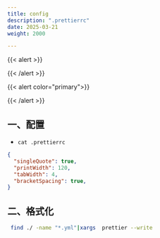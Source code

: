 ```yaml
---
title: config
description: ".prettierrc"
date: 2025-03-21
weight: 2000

---
```


<style>
th, td {
  border: 1px solid rgb(190, 190, 190);
}
</style>

{{< alert >}}


{{< /alert >}}


{{< alert  color="primary">}}

{{< /alert >}}


## 一、配置

- `cat .prettierrc`

```json
{
  "singleQuote": true,
  "printWidth": 120,
  "tabWidth": 4,
  "bracketSpacing": true,
}


```


## 二、格式化

```bash
 find ./ -name "*.yml"|xargs  prettier --write


```



